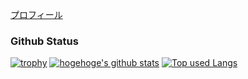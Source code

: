 

[プロフィール](https://mzd2-takumimzd.vercel.app/)


### Github Status
[![trophy](https://github-profile-trophy.vercel.app/?username=takumimzd&theme=nord)](https://github.com/ryo-ma/github-profile-trophy)
[![hogehoge's github stats](https://github-readme-stats.vercel.app/api?username=takumimzd&hide=contribs&count_private=true&show_icons=true&theme=tokyonight)](https://github.com/takumimzd/)
[![Top used Langs](https://github-readme-stats.vercel.app/api/top-langs/?username=takumimzd&layout=compact&theme=tokyonight)](https://github.com/ユーザ名/)
